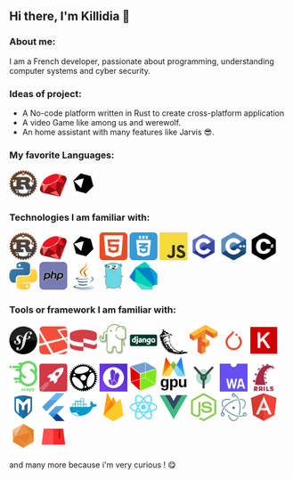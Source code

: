 ## Hi there, I'm Killidia 👋

### About me:

I am a French developer, passionate about programming, understanding computer systems and cyber security.

### Ideas of project:

- A No-code platform written in Rust to create cross-platform application 
- A video Game like among us and werewolf.
- An home assistant with many features like Jarvis 😎.

### My favorite Languages:

<div>
	<img src="images/rust.png" width=50 />
	<img src="images/ruby-logo.png" width=50 />
	<img src="images/crystal.png" width=50 />
</div>

### Technologies I am familiar with:

<div>
	<img src="images/rust.png" width=50 />
	<img src="images/ruby-logo.png" width=50 />
	<img src="images/crystal.png" width=50 />
	<img src="images/html.png" width=50 />
	<img src="images/css.png" width=50 />
	<img src="images/js.jpg" width=50 />
	<img src="images/c.png" width=50 />
	<img src="images/cpp.png" width=50 />
	<img src="images/csharp.png" width=50 />
	<img src="images/python.png" width=50 />
	<img src="images/php.png" width=50 />
	<img src="images/java.png" width=50 />
	<img src="images/go.png" width=50 />
	<img src="images/Dart-logo.png" width=50 />
</div>

### Tools or framework I am familiar with:

<div>
	<img src="images/symfony.png" width=50 />
	<img src="images/laravel.png" width=50 />
	<img src="images/cakephp.png" width=50 />
	<img src="images/slim.jpg" width=50 />
	<img src="images/django.png" width=50 />
	<img src="images/flask.png" width=50 />
	<img src="images/tensorflow.png" width=50 />
	<img src="images/pytorch-logo.png" width=50 />
	<img src="images/keras.png" width=50 />
	<img src="images/Scapy_logo.png" width=50 />
	<img src="images/rocket-rs.png" width=50 />
	<img src="images/actix-web.png" width=50 />
	<img src="images/amethyst.png" width=50 />
	<img src="images/logo-gtk.png" width=50 />
	<img src="images/wgpu.svg" width=50 />
	<img src="images/yew.png" width=50 />
	<img src="images/wasm.png" width=50 />
	<img src="images/rails.png" width=50 />
	<img src="images/metasploit.png" width=50 />
	<img src="images/flutter.png" width=50 />
	<img src="images/docker.png" width=50 />
	<img src="images/firebase.png" width=50 />
	<img src="images/react.png" width=50 />
	<img src="images/vue.png" width=50 />
	<img src="images/nodejs.png" width=50 />
	<img src="images/electron.png" width=50 />
	<img src="images/angular.png" width=50 />
	<img src="images/amber.png" width=50 />
	<img src="images/kemal.png" width=50 />
</div>

and many more because i'm very curious ! 😋
